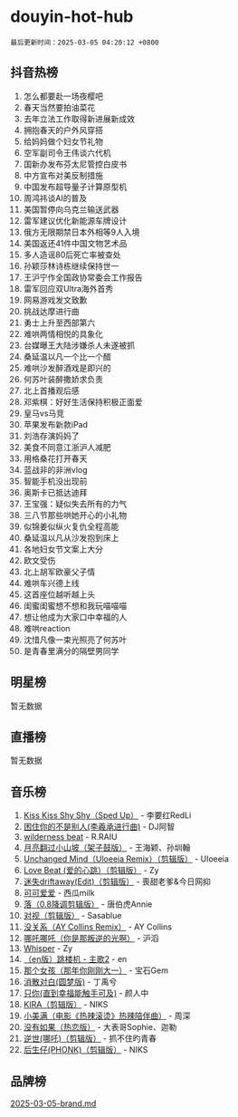 # douyin-hot-hub

`最后更新时间：2025-03-05 04:20:12 +0800`

## 抖音热榜

1. 怎么都要赴一场夜樱吧
1. 春天当然要拍油菜花
1. 去年立法工作取得新进展新成效
1. 拥抱春天的户外风穿搭
1. 给妈妈做个妇女节礼物
1. 空军副司令王伟谈六代机
1. 国新办发布芬太尼管控白皮书
1. 中方宣布对美反制措施
1. 中国发布超导量子计算原型机
1. 周鸿祎谈AI的普及
1. 美国暂停向乌克兰输送武器
1. 雷军建议优化新能源车牌设计
1. 俄方无限期禁日本外相等9人入境
1. 美国返还41件中国文物艺术品
1. 多人造谣80后死亡率被查处
1. 孙颖莎林诗栋继续保持世一
1. 王沪宁作全国政协常委会工作报告
1. 雷军回应双Ultra海外首秀
1. 网易游戏发文致歉
1. 挑战达摩进行曲
1. 勇士上升至西部第六
1. 难哄两情相悦的具象化
1. 台媒曝王大陆涉嫌杀人未遂被抓
1. 桑延温以凡一个比一个醋
1. 难哄沙发醉酒戏是即兴的
1. 何苏叶装醉撒娇求负责
1. 北上首播观后感
1. 邓紫棋：好好生活保持积极正面爱
1. 皇马vs马竞
1. 苹果发布新款iPad
1. 刘浩存演妈妈了
1. 美食不同意江浙沪人减肥
1. 用格桑花打开春天
1. 蓝战非的非洲vlog
1. 智能手机没出现前
1. 奥斯卡已抵达迪拜
1. 王宝强：疑似失去所有的力气
1. 三八节那些哄她开心的小礼物
1. 似锦姜似纵火复仇全程高能
1. 桑延温以凡从沙发抱到床上
1. 各地妇女节文案上大分
1. 欧文受伤
1. 北上胡军欧豪父子情
1. 难哄车兴德上线
1. 这首座位越听越上头
1. 闺蜜闺蜜想不想和我玩喵喵喵
1. 想让他成为大家口中幸福的人
1. 难哄reaction
1. 沈惜凡像一束光照亮了何苏叶
1. 是青春里满分的隔壁男同学

## 明星榜

暂无数据

## 直播榜

暂无数据

## 音乐榜

1. [Kiss Kiss Shy Shy（Sped Up）](https://sf3-cdn-tos.douyinstatic.com/obj/tos-cn-ve-2774/oYpXDAeGgQK0zfPaji7iKUixpCXFGILeLGmvYA) - 李要红RedLi
1. [困住你的不是别人(李羲承进行曲)](https://sf5-hl-cdn-tos.douyinstatic.com/obj/tos-cn-ve-2774/okWrrVL1iQGZbfHVeCPAe7IaerYfM2jEQi5mNI) - DJ阿智
1. [wilderness beat](https://sf3-cdn-tos.douyinstatic.com/obj/tos-cn-ve-2774/o0oBmODSFCpfFdLRGzAAFC2ah9AIMEQfAOueVE) - R.RAIU
1. [月亮翻过小山坡（架子鼓版）](https://sf3-cdn-tos.douyinstatic.com/obj/tos-cn-ve-2774/oMNeN2LYSVP6MMtoAQFGfeQDeftQqYPEErIl8Y) - 王海颖、孙圳翰
1. [Unchanged Mind（Uloeeia Remix）（剪辑版）](https://sf3-cdn-tos.douyinstatic.com/obj/tos-cn-ve-2774/oIHYu1YfsziJqmggAqBsXOiiI2Y1QB6I61RsMW) - Uloeeia
1. [Love Beat  (爱的心跳）（剪辑版）](https://sf3-cdn-tos.douyinstatic.com/obj/tos-cn-ve-2774/oUlARwvEINIisZ9nCnKMZiYFGfCCYLtDADDBge) - Zy
1. [迷失driftaway(Edit)（剪辑版）](https://sf3-cdn-tos.douyinstatic.com/obj/tos-cn-ve-2774/ogaa1xGNeFO6FCaMgO8PzzAceEI4fBLDMi15H3) - 喪甜老爹&今日网抑
1. [可可爱爱](https://sf6-cdn-tos.douyinstatic.com/obj/tos-cn-ve-2774/0deb1e75aea643b9927ba26aaafa29dd) - 西瓜milk
1. [落（0.8降调剪辑版）](https://sf3-cdn-tos.douyinstatic.com/obj/tos-cn-ve-2774/ociN0WUv3APijBYr6DUmAHmdkZ5MjM6gIF3iA) - 唐伯虎Annie
1. [对视（剪辑版）](https://sf3-cdn-tos.douyinstatic.com/obj/tos-cn-ve-2774/ogKtIhiB0WfAa18F9z3uWODMtZi2ysB1VuAIsQ) - Sasablue
1. [没关系（AY Collins Remix）](https://sf3-cdn-tos.douyinstatic.com/obj/tos-cn-ve-2774/oIBbI5Ghw4zdUCQMJrDEFaAQilZP3EIDSi7MW) - AY Collins
1. [哪吒哪吒（你是那叛逆的光啊）](https://sf3-cdn-tos.douyinstatic.com/obj/tos-cn-ve-2774/oUkQCgCDnBanFehFEFQDxCQntAOIfp9gyZYFVo) - 沪滔
1. [Whisper](https://sf3-cdn-tos.douyinstatic.com/obj/tos-cn-ve-2774/oEeYKDxIDCFuArkftgkGqCnG7xZtRC2rEMKBQi) - Zy
1. [（en版）跳楼机 - 主歌2](https://sf3-cdn-tos.douyinstatic.com/obj/tos-cn-ve-2774/oklN6GvgQ2L8DpPeaAGf1gPeyKzjXFwHIwoCZv) - en
1. [那个女孩（那年你刚刚大一）](https://sf3-cdn-tos.douyinstatic.com/obj/tos-cn-ve-2774/o4IZw7TlivwiBBBMA2rIgWrGNIrjFroh6bPqQ) - 宝石Gem
1. [消散对白(圆梦版)](https://sf6-cdn-tos.douyinstatic.com/obj/tos-cn-ve-2774/og4jB5I5IizzoZVAAAzWgBMAsMDWoArfwBOiFs) - 丁禹兮
1. [只你(直到幸福能触手可及)](https://sf3-cdn-tos.douyinstatic.com/obj/tos-cn-ve-2774/o0lBkRDzFTeaVSUz3ZZSCBVtZ5DIMQGfgmEAuE) - 颜人中
1. [KIRA（剪辑版）](https://sf3-cdn-tos.douyinstatic.com/obj/tos-cn-ve-2774/o0Bq3TvdHqOfzihWrHyABMociuMA3Inwsbx9Wi) - NIKS
1. [小美满（电影《热辣滚烫》热辣陪伴曲）](https://sf3-cdn-tos.douyinstatic.com/obj/tos-cn-ve-2774/o0GAn2lSgfZIDUgtevCGDQYnFg4CwnrBaxbTZL) - 周深
1. [没有如果（热恋版）](https://sf3-cdn-tos.douyinstatic.com/obj/tos-cn-ve-2774/o4iETqbxIThtCXlBeV0DfAhZsbCFGhagYupnMx) - 大表哥Sophie、迦勒
1. [逆世(哪吒)（剪辑版）](https://sf3-cdn-tos.douyinstatic.com/obj/tos-cn-ve-2774/oMIEZAfEogrLnzfDWMBiZKCWuXIUFLtRDsOFWs) - 抓不住旳青春
1. [后生仔(PHONK)（剪辑版）](https://sf3-cdn-tos.douyinstatic.com/obj/tos-cn-ve-2774/o0TzmfumdQAJ1aGG9F5LfTXIYeGcqYKRPAeFdJ) - NIKS

## 品牌榜

[2025-03-05-brand.md](2025-03-05-brand.md)
